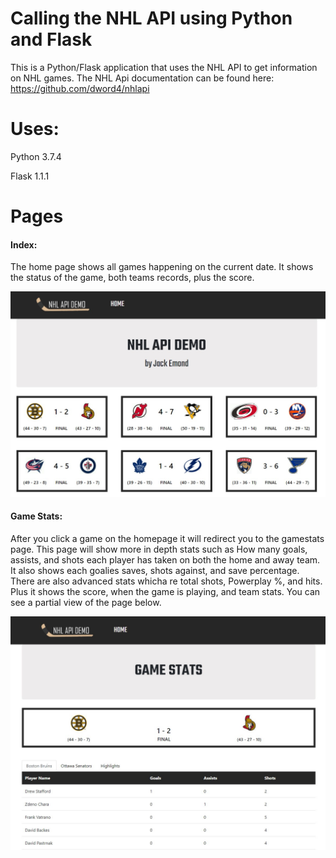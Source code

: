 # Calling the NHL API using Python and Flask

This is a Python/Flask application that uses the NHL API to get information on NHL games. 
The NHL Api documentation can be found here: https://github.com/dword4/nhlapi

# Uses:

Python 3.7.4

Flask  1.1.1

# Pages

#### Index:
The home page shows all games happening on the current date. It shows the status of the game, both  teams records, plus the score.

![Index Page](static/images/readme/index.jpg)

#### Game Stats:
After you click a game on the homepage it will redirect you to the gamestats page. This page will show more in depth stats such as How many goals, assists, and shots each player has taken on both the home and away team. It also shows each goalies saves, shots against, and save percentage. There are also advanced stats whicha re total shots, Powerplay %, and hits. Plus it shows the score, when the game is playing, and team stats. You can see a partial view of the page below.

![Game Stats Page](static/images/readme/game_stats.jpg)
